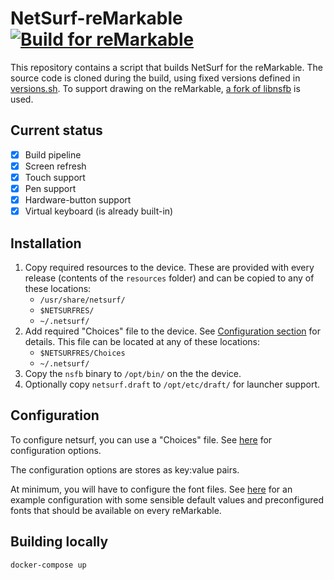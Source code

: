 # NetSurf-reMarkable [![Build for reMarkable](https://github.com/alex0809/netsurf-reMarkable/actions/workflows/build.yml/badge.svg)](https://github.com/alex0809/netsurf-reMarkable/actions/workflows/build.yml)

This repository contains a script that builds NetSurf for the reMarkable.
The source code is cloned during the build, using fixed versions defined in [versions.sh](scripts/versions.sh). 
To support drawing on the reMarkable, [a fork of libnsfb](https://github.com/alex0809/libnsfb-reMarkable) is used.

## Current status

- [X] Build pipeline
- [X] Screen refresh
- [X] Touch support
- [X] Pen support
- [X] Hardware-button support
- [X] Virtual keyboard (is already built-in)

## Installation

1. Copy required resources to the device. These are provided with every release (contents of the `resources` folder) and can be copied to any of these locations:
    - `/usr/share/netsurf/`
    - `$NETSURFRES/`
    - `~/.netsurf/`
2. Add required "Choices" file to the device. See [Configuration section](#configuration) for details. This file can be located at any of these locations:
    - `$NETSURFRES/Choices`
    - `~/.netsurf/`
3. Copy the `nsfb` binary to `/opt/bin/` on the the device.
4. Optionally copy `netsurf.draft` to `/opt/etc/draft/` for launcher support.


## Configuration

To configure netsurf, you can use a "Choices" file.
See [here](https://ci.netsurf-browser.org/jenkins/job/docs-netsurf/doxygen/md_docs_netsurf-options.html) for configuration options.

The configuration options are stores as key:value pairs.

At minimum, you will have to configure the font files. See [here](example/Choices) for an example configuration
with some sensible default values and preconfigured fonts that should be available on every reMarkable.

## Building locally

```
docker-compose up
```
